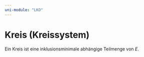 ```yaml
---
uni-module: "LKO"
---
```


# Kreis (Kreissystem)

Ein Kreis ist eine inklusionsminimale abhängige Teilmenge von $E$.
